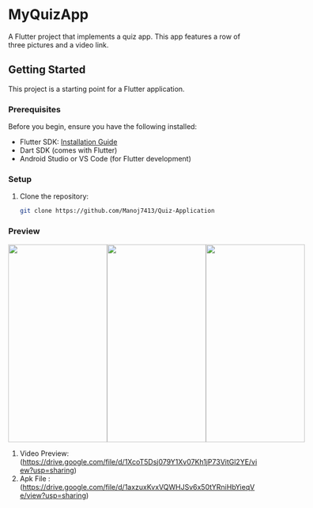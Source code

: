# MyQuizApp

A Flutter project that implements a quiz app. This app features a row of three pictures and a video link.

## Getting Started

This project is a starting point for a Flutter application.

### Prerequisites

Before you begin, ensure you have the following installed:

- Flutter SDK: [Installation Guide](https://flutter.dev/docs/get-started/install)
- Dart SDK (comes with Flutter)
- Android Studio or VS Code (for Flutter development)

### Setup

1. Clone the repository:
   ```bash
   git clone https://github.com/Manoj7413/Quiz-Application

### Preview

<div style="display: flex; justify-content: space-around;">
    <img src="1.jpg" width="200" height="400" />
    <img src="3.jpg" width="200" height="400" />
    <img src="2.jpg" width="200" height="400" />
  </div>

  1. Video Preview:(https://drive.google.com/file/d/1XcoT5Dsj079Y1Xv07Kh1jP73VitGl2YE/view?usp=sharing)
  2. Apk File :(https://drive.google.com/file/d/1axzuxKvxVQWHJSv6x50tYRniHbYieqVe/view?usp=sharing)
